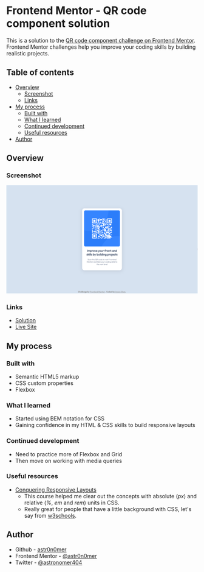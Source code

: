 # Frontend Mentor - QR code component solution

This is a solution to the [QR code component challenge on Frontend Mentor](https://www.frontendmentor.io/challenges/qr-code-component-iux_sIO_H). Frontend Mentor challenges help you improve your coding skills by building realistic projects.

## Table of contents

- [Overview](#overview)
  - [Screenshot](#screenshot)
  - [Links](#links)
- [My process](#my-process)
  - [Built with](#built-with)
  - [What I learned](#what-i-learned)
  - [Continued development](#continued-development)
  - [Useful resources](#useful-resources)
- [Author](#author)

## Overview

### Screenshot

![](./screenshot.png)

### Links

- [Solution](./)
- [Live Site](https://astr0n0mer.github.io/challenges-frontendmentor.io/qr-code-component/index.html)

## My process

### Built with

- Semantic HTML5 markup
- CSS custom properties
- Flexbox

### What I learned

- Started using BEM notation for CSS
- Gaining confidence in my HTML & CSS skills to build responsive layouts

### Continued development

- Need to practice more of Flexbox and Grid
- Then move on working with media queries

### Useful resources

- [Conquering Responsive Layouts](https://courses.kevinpowell.co/view/courses/conquering-responsive-layouts)
  - This course helped me clear out the concepts with absolute (_px_) and relative (_%_, _em_ and _rem_) units in CSS.
  - Really great for people that have a little background with CSS, let's say from [w3schools](https://www.w3schools.com/).

## Author

- Github - [astr0n0mer](https://www.github.com/astr0n0mer)
- Frontend Mentor - [@astr0n0mer](https://www.frontendmentor.io/profile/astr0n0mer)
- Twitter - [@astronomer404](https://www.twitter.com/astronomer404)
